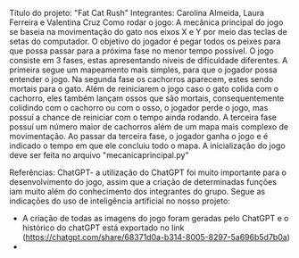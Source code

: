 Titulo do projeto: "Fat Cat Rush"
Integrantes: Carolina Almeida, Laura Ferreira e Valentina Cruz
Como rodar o jogo: A mecânica principal do jogo se baseia na movimentação do gato nos eixos X e Y por meio das teclas de setas do computador. O 
objetivo do jogador é pegar todos os peixes para que possa passar para a próxima fase no menor tempo possível. O jogo consiste em 3 fases, estas
apresentando níveis de dificuldade diferentes. A primeira segue um mapeamento mais simples, para que o jogador possa entender o jogo. Na segunda fase 
os cachorros aparecem, estes sendo mortais para o gato. Além de reiniciarem o jogo caso o gato colida com o cachorro, eles também lançam ossos que
são mortais, consequentemente colidindo com o cachorro ou com o osso, o jogador perde o jogo, mas possuí a chance de reiniciar com o tempo ainda rodando.
A terceira fase possuí um número maior de cachorros além de um mapa mais complexo de movimentação. Ao passar da terceira fase, o jogador ganha o jogo
e é indicado o tempo em que ele concluiu todo o mapa.
A inicialização do jogo deve ser feita no arquivo "mecanicaprincipal.py"


Referências:
ChatGPT- a utilização do ChatGPT foi muito importante para o desenvolvimento do jogo, assim que a criação de determinadas funções iam muito além do
conhecimento dos integrantes do grupo. Segue as indicações do uso de inteligência artificial no nosso projeto:
- A criação de todas as imagens do jogo foram geradas pelo ChatGPT e o histórico do chatGPT está exportado no link (https://chatgpt.com/share/68371d0a-b314-8005-8297-5a696b5d7b0a)
-  
